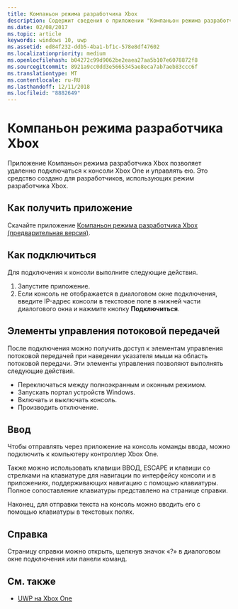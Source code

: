 ```yaml
---
title: Компаньон режима разработчика Xbox
description: Содержит сведения о приложении "Компаньон режима разработчика Xbox".
ms.date: 02/08/2017
ms.topic: article
keywords: windows 10, uwp
ms.assetid: ed84f232-ddb5-4ba1-bf1c-578e8df47602
ms.localizationpriority: medium
ms.openlocfilehash: b04272c99d9062be2eaea27aa5b107e6078872f8
ms.sourcegitcommit: 8921a9cc0dd3e5665345ae8eca7ab7aeb83ccc6f
ms.translationtype: MT
ms.contentlocale: ru-RU
ms.lasthandoff: 12/11/2018
ms.locfileid: "8882649"
---
```

# <a name="xbox-dev-mode-companion"></a>Компаньон режима разработчика Xbox

Приложение Компаньон режима разработчика Xbox позволяет удаленно подключаться к консоли Xbox One и управлять ею. Это средство создано для разработчиков, использующих режим разработчика Xbox.

## <a name="how-to-get-the-app"></a>Как получить приложение  
Скачайте приложение [Компаньон режима разработчика Xbox (предварительная версия)](https://www.microsoft.com/store/p/xbox-dev-mode-companion/9nblggh519cp).

## <a name="how-to-connect"></a>Как подключиться   
Для подключения к консоли выполните следующие действия.

1. Запустите приложение.   
2. Если консоль не отображается в диалоговом окне подключения, введите IP-адрес консоли в текстовое поле в нижней части диалогового окна и нажмите кнопку **Подключиться**.

## <a name="streaming-controls"></a>Элементы управления потоковой передачей
После подключения можно получить доступ к элементам управления потоковой передачей при наведении указателя мыши на область потоковой передачи. Эти элементы управления позволяют выполнять следующие действия.
* Переключаться между полноэкранным и оконным режимом.
* Запускать портал устройств Windows.
* Включать и выключать консоль.
* Производить отключение.

## <a name="input"></a>Ввод
Чтобы отправлять через приложение на консоль команды ввода, можно подключить к компьютеру контроллер Xbox One.   
    
Также можно использовать клавиши ВВОД, ESCAPE и клавиши со стрелками на клавиатуре для навигации по интерфейсу консоли и в приложениях, поддерживающих навигацию с помощью клавиатуры. Полное сопоставление клавиатуры представлено на странице справки.   
   
Наконец, для отправки текста на консоль можно вводить его с помощью клавиатуры в текстовых полях.   

## <a name="help"></a>Справка
Страницу справки можно открыть, щелкнув значок «?» в диалоговом окне подключения или панели команд.

## <a name="see-also"></a>См. также
- [UWP на Xbox One](index.md)
